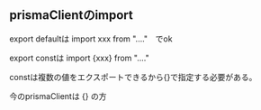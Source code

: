 ## prismaClientのimport
export defaultは
import xxx from "...."　でok

export constは
import {xxx} from "...."

constは複数の値をエクスポートできるから{}で指定する必要がある。

今のprismaClientは {} の方

## 